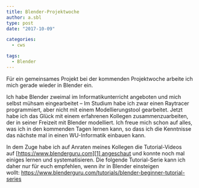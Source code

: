 ```yaml
---
title: Blender-Projektwoche
author: a.sbl
type: post
date: "2017-10-09"

categories:
  - cws

tags:
  - Blender
---
```

Für ein gemeinsames Projekt bei der kommenden Projektwoche arbeite ich mich gerade wieder in Blender ein.

Ich habe Blender zweimal im Informatikunterricht angeboten und mich selbst mühsam eingearbeitet &#8211; Im Studium habe ich zwar einen Raytracer programmiert, aber nicht mit einem Modellierungstool gearbeitet. Jetzt habe ich das Glück mit einem erfahrenen Kollegen zusammenzuarbeiten, der in seiner Freizeit mit Blender modelliert. Ich freue mich schon auf alles, was ich in den kommenden Tagen lernen kann, so dass ich die Kenntnisse das nächste mal in einen WU-Informatik einbauen kann.

In dem Zuge habe ich auf Anraten meines Kollegen die Tutorial-Videos auf [https://www.blenderguru.com][1] angeschaut und konnte noch mal einiges lernen und systematisieren. Die folgende Tutorial-Serie kann ich daher nur für euch empfehlen, wenn ihr in Blender einsteigen wollt: <https://www.blenderguru.com/tutorials/blender-beginner-tutorial-series>